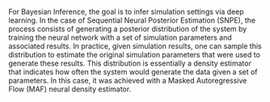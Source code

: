 For Bayesian Inference, the goal is to infer simulation settings via deep learning. In the case of
Sequential Neural Posterior Estimation (SNPE), the process consists of generating a posterior
distribution of the system by training the neural network with a set of simulation parameters
and associated results. In practice, given simulation results, one can sample this distribution
to estimate the original simulation parameters that were used to generate these results. This
distribution is essentially a density estimator that indicates how often the system would generate
the data given a set of parameters. In this case, it was achieved with a Masked Autoregressive
Flow (MAF) neural density estimator.